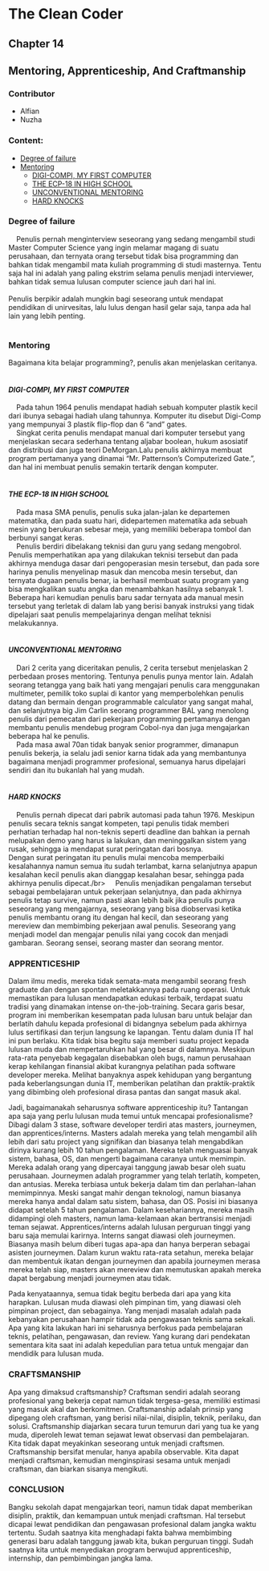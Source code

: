 # The Clean Coder
## Chapter 14
## Mentoring, Apprenticeship, And Craftmanship

### Contributor
* Alfian
* Nuzha

### Content:
* [Degree of failure](#degree-of-failure)
* [Mentoring](#mentoring)
   * [DIGI-COMPI, MY FIRST COMPUTER](#digi-compi-my-first-computer)
   * [THE ECP-18 IN HIGH SCHOOL](#the-ecp-18-in-high-school)
   * [UNCONVENTIONAL MENTORING](#unconventional-mentoring)
   * [HARD KNOCKS](#hard-knocks)
  
### Degree of failure
&nbsp;&nbsp;&nbsp;&nbsp;Penulis pernah menginterview seseorang yang sedang mengambil studi Master Computer Science yang ingin melamar magang di suatu perusahaan, dan ternyata orang tersebut tidak bisa programming dan bahkan tidak mengambil mata kuliah programming di studi masternya. Tentu saja hal ini adalah yang paling ekstrim selama penulis menjadi interviewer, bahkan tidak semua lulusan computer science jauh dari hal ini.</br></br>
Penulis berpikir adalah mungkin bagi seseorang untuk mendapat pendidikan di unirvesitas, lalu lulus dengan hasil gelar saja, tanpa ada hal lain yang lebih penting.
</br>
</br>
### Mentoring
Bagaimana kita belajar programming?, penulis akan menjelaskan ceritanya.
</br>
</br>
#### _DIGI-COMPI, MY FIRST COMPUTER_
&nbsp;&nbsp;&nbsp;&nbsp;Pada tahun 1964 penulis mendapat hadiah sebuah komputer plastik kecil dari ibunya sebagai hadiah ulang tahunnya. Komputer itu disebut Digi-Comp yang mempunyai 3 plastik flip-flop dan 6 “and” gates.</br>
&nbsp;&nbsp;&nbsp;&nbsp;Singkat cerita penulis mendapat manual dari komputer tersebut yang menjelaskan secara sederhana tentang aljabar boolean, hukum asosiatif dan distribusi dan juga teori DeMorgan.Lalu penulis akhirnya membuat program pertamanya yang dinamai “Mr. Patternson’s Computerized Gate.”, dan hal ini membuat penulis semakin tertarik dengan komputer.
</br>
</br>
#### _THE ECP-18 IN HIGH SCHOOL_
&nbsp;&nbsp;&nbsp;&nbsp;Pada masa SMA penulis, penulis suka jalan-jalan ke departemen matematika, dan pada suatu hari, didepartemen matematika ada sebuah mesin yang berukuran sebesar meja, yang memiliki beberapa tombol dan berbunyi sangat keras.</br>
&nbsp;&nbsp;&nbsp;&nbsp;Penulis berdiri dibelakang teknisi dan guru yang sedang mengobrol. Penulis memperhatikan apa yang dilakukan teknisi tersebut dan pada akhirnya menduga dasar dari pengoperasian mesin tersebut, dan pada sore harinya penulis menyelinap masuk dan mencoba mesin tersebut, dan ternyata dugaan penulis benar, ia berhasil membuat suatu program yang bisa mengkalikan suatu angka dan menambahkan hasilnya sebanyak 1. Beberapa hari kemudian penulis baru sadar ternyata ada manual mesin tersebut yang terletak di dalam lab yang berisi banyak instruksi yang tidak dipelajari saat penulis mempelajarinya dengan melihat teknisi melakukannya.
</br>
</br>
#### _UNCONVENTIONAL MENTORING_
&nbsp;&nbsp;&nbsp;&nbsp;Dari 2 cerita yang diceritakan penulis, 2 cerita tersebut menjelaskan 2 perbedaan proses mentoring.
Tentunya penulis punya mentor lain. Adalah seorang tetangga yang baik hati yang mengajari penulis cara menggunakan multimeter, pemilik toko suplai di kantor yang memperbolehkan penulis datang dan bermain dengan programmable calculator yang sangat mahal, dan selanjutnya big Jim Carlin seorang programmer BAL yang menolong penulis dari pemecatan dari pekerjaan programming pertamanya dengan membantu penulis mendebug program Cobol-nya dan juga mengajarkan beberapa hal ke penulis.</br>
&nbsp;&nbsp;&nbsp;&nbsp;Pada masa awal 70an tidak banyak senior programmer, dimanapun penulis bekerja, ia selalu jadi senior karna tidak ada yang membantunya bagaimana menjadi programmer profesional, semuanya harus dipelajari sendiri dan itu bukanlah hal yang mudah.
</br>
</br>
#### _HARD KNOCKS_
&nbsp;&nbsp;&nbsp;&nbsp;Penulis pernah dipecat dari pabrik automasi pada tahun 1976. Meskipun penulis secara teknis sangat kompeten, tapi penulis tidak memberi perhatian terhadap hal non-teknis seperti deadline dan bahkan ia pernah melupakan demo yang harus ia lakukan, dan meninggalkan sistem yang rusak, sehingga ia mendapat surat peringatan dari bosnya.</br>
Dengan surat peringatan itu penulis mulai mencoba memperbaiki kesalahannya namun semua itu sudah terlambat, karna selanjutnya apapun kesalahan kecil penulis akan dianggap kesalahan besar, sehingga pada akhirnya penulis dipecat./br>
&nbsp;&nbsp;&nbsp;&nbsp;Penulis menjadikan pengalaman tersebut sebagai pembelajaran untuk pekerjaan selanjutnya, dan pada akhirnya penulis tetap survive, namun pasti akan lebih baik jika penulis punya seseorang yang mengajarnya, seseorang yang bisa diobservasi ketika penulis membantu orang itu dengan hal kecil, dan seseorang yang mereview dan membimbing pekerjaan awal penulis. Seseorang yang menjadi model dan mengajar penulis nilai yang cocok dan menjadi gambaran. Seorang sensei, seorang master dan seorang mentor.</br>

### APPRENTICESHIP
Dalam ilmu medis, mereka tidak semata-mata mengambil seorang fresh graduate dan dengan 
spontan meletakkannya pada ruang operasi. Untuk memastikan para lulusan mendapatkan 
edukasi terbaik, terdapat suatu tradisi yang dinamakan intense on-the-job-training. 
Secara garis besar, program ini memberikan kesempatan pada lulusan baru untuk belajar 
dan berlatih dahulu kepada profesional di bidangnya sebelum pada akhirnya lulus 
sertifikasi dan terjun langsung ke lapangan. Tentu dalam dunia IT hal ini pun berlaku. 
Kita tidak bisa begitu saja memberi suatu project kepada lulusan muda dan 
mempertaruhkan hal yang besar di dalamnya. Meskipun rata-rata penyebab kegagalan 
disebabkan oleh bugs, namun perusahaan kerap kehilangan finansial akibat kurangnya 
pelatihan pada software developer mereka. Melihat banyaknya aspek kehidupan yang 
bergantung pada keberlangsungan dunia IT, memberikan pelatihan dan praktik-praktik 
yang dibimbing oleh profesional dirasa pantas dan sangat masuk akal.

Jadi, bagaimanakah seharusnya software apprenticeship itu? Tantangan apa saja yang 
perlu lulusan muda temui untuk mencapai profesionalisme? Dibagi dalam 3 stase, 
software developer terdiri atas masters, journeymen, dan apprentices/interns. 
Masters adalah mereka yang telah mengambil alih lebih dari satu project yang signifikan dan 
biasanya telah mengabdikan dirinya kurang lebih 10 tahun pengalaman. Mereka telah 
menguasai banyak sistem, bahasa, OS, dan mengerti bagaimana caranya untuk memimpin. 
Mereka adalah orang yang dipercayai tanggung jawab besar oleh suatu perusahaan.
Journeymen adalah programmer yang telah terlatih, kompeten, dan antusias. Mereka 
terbiasa untuk bekerja dalam tim dan perlahan-lahan memimpinnya. Meski sangat mahir 
dengan teknologi, namun biasanya mereka hanya andal dalam satu sistem, bahasa, dan OS. 
Posisi ini biasanya didapat setelah 5 tahun pengalaman. Dalam kesehariannya, mereka 
masih didampingi oleh masters, namun lama-kelamaan akan bertransisi menjadi teman 
sejawat.
Apprentices/interns adalah lulusan perguruan tinggi yang baru saja memulai karirnya. 
Interns sangat diawasi oleh journeymen. Biasanya masih belum diberi tugas apa-apa dan 
hanya berperan sebagai asisten journeymen. Dalam kurun waktu rata-rata setahun, mereka 
belajar dan membentuk ikatan dengan journeymen dan apabila journeymen merasa mereka 
telah siap, masters akan mereview dan memutuskan apakah mereka dapat bergabung menjadi 
journeymen atau tidak.

Pada kenyataannya, semua tidak begitu berbeda dari apa yang kita harapkan. Lulusan 
muda diawasi oleh pimpinan tim, yang diawasi oleh pimpinan project, dan sebagainya. 
Yang menjadi masalah adalah pada kebanyakan perusahaan hampir tidak ada pengawasan 
teknis sama sekali. Apa yang kita lakukan hari ini seharusnya berfokus pada 
pembelajaran teknis, pelatihan, pengawasan, dan review. Yang kurang dari pendekatan 
sementara kita saat ini adalah kepedulian para tetua untuk mengajar dan mendidik para 
lulusan muda.

### CRAFTSMANSHIP
Apa yang dimaksud craftsmanship? Craftsman sendiri adalah seorang profesional yang 
bekerja cepat namun tidak tergesa-gesa, memiliki estimasi yang masuk akal dan 
berkomitmen. Craftsmanship adalah prinsip yang dipegang oleh craftsman, yang berisi 
nilai-nilai, disiplin, teknik, perilaku, dan solusi. Craftsmanship diajarkan secara 
turun temurun dari yang tua ke yang muda, diperoleh lewat teman sejawat lewat 
observasi dan pembelajaran.
Kita tidak dapat meyakinkan seseorang untuk menjadi craftsmen. Craftsmanship bersifat 
menular, hanya apabila observable. Kita dapat menjadi craftsman, kemudian 
menginspirasi sesama untuk menjadi craftsman, dan biarkan sisanya mengikuti.

### CONCLUSION
Bangku sekolah dapat mengajarkan teori, namun tidak dapat memberikan disiplin, 
praktik, dan kemampuan untuk menjadi craftsman. Hal tersebut dicapai lewat pendidikan 
dan pengawasan profesional dalam jangka waktu tertentu. Sudah saatnya kita menghadapi 
fakta bahwa membimbing generasi baru adalah tanggung jawab kita, bukan perguruan 
tinggi. Sudah saatnya kita untuk menyediakan program berwujud apprenticeship, 
internship, dan pembimbingan jangka lama.
